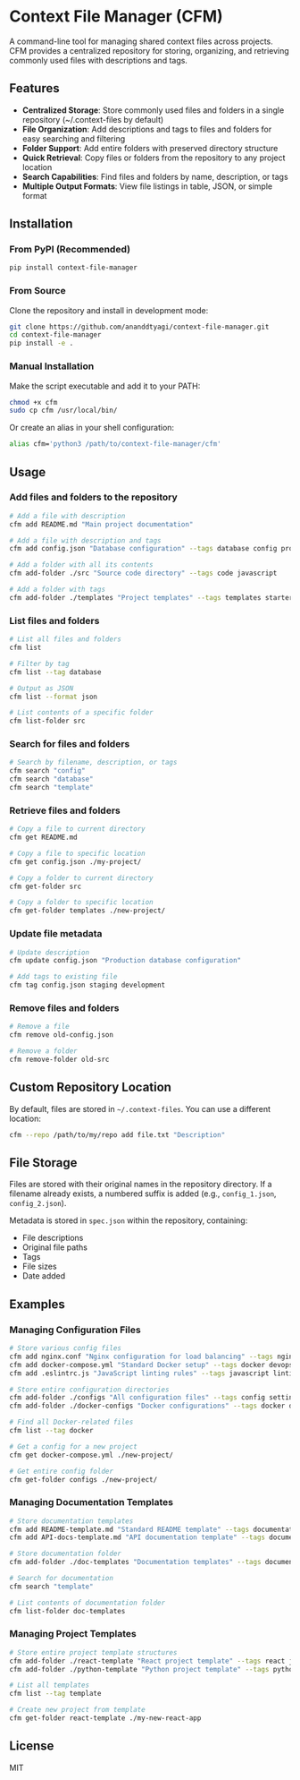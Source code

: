# Context File Manager (CFM)

A command-line tool for managing shared context files across projects. CFM provides a centralized repository for storing, organizing, and retrieving commonly used files with descriptions and tags.

## Features

- **Centralized Storage**: Store commonly used files and folders in a single repository (~/.context-files by default)
- **File Organization**: Add descriptions and tags to files and folders for easy searching and filtering
- **Folder Support**: Add entire folders with preserved directory structure
- **Quick Retrieval**: Copy files or folders from the repository to any project location
- **Search Capabilities**: Find files and folders by name, description, or tags
- **Multiple Output Formats**: View file listings in table, JSON, or simple format

## Installation

### From PyPI (Recommended)

```bash
pip install context-file-manager
```

### From Source

Clone the repository and install in development mode:

```bash
git clone https://github.com/ananddtyagi/context-file-manager.git
cd context-file-manager
pip install -e .
```

### Manual Installation

Make the script executable and add it to your PATH:

```bash
chmod +x cfm
sudo cp cfm /usr/local/bin/
```

Or create an alias in your shell configuration:

```bash
alias cfm='python3 /path/to/context-file-manager/cfm'
```

## Usage

### Add files and folders to the repository

```bash
# Add a file with description
cfm add README.md "Main project documentation"

# Add a file with description and tags
cfm add config.json "Database configuration" --tags database config production

# Add a folder with all its contents
cfm add-folder ./src "Source code directory" --tags code javascript

# Add a folder with tags
cfm add-folder ./templates "Project templates" --tags templates starter
```

### List files and folders

```bash
# List all files and folders
cfm list

# Filter by tag
cfm list --tag database

# Output as JSON
cfm list --format json

# List contents of a specific folder
cfm list-folder src
```

### Search for files and folders

```bash
# Search by filename, description, or tags
cfm search "config"
cfm search "database"
cfm search "template"
```

### Retrieve files and folders

```bash
# Copy a file to current directory
cfm get README.md

# Copy a file to specific location
cfm get config.json ./my-project/

# Copy a folder to current directory
cfm get-folder src

# Copy a folder to specific location
cfm get-folder templates ./new-project/
```

### Update file metadata

```bash
# Update description
cfm update config.json "Production database configuration"

# Add tags to existing file
cfm tag config.json staging development
```

### Remove files and folders

```bash
# Remove a file
cfm remove old-config.json

# Remove a folder
cfm remove-folder old-src
```

## Custom Repository Location

By default, files are stored in `~/.context-files`. You can use a different location:

```bash
cfm --repo /path/to/my/repo add file.txt "Description"
```

## File Storage

Files are stored with their original names in the repository directory. If a filename already exists, a numbered suffix is added (e.g., `config_1.json`, `config_2.json`).

Metadata is stored in `spec.json` within the repository, containing:
- File descriptions
- Original file paths
- Tags
- File sizes
- Date added

## Examples

### Managing Configuration Files

```bash
# Store various config files
cfm add nginx.conf "Nginx configuration for load balancing" --tags nginx webserver
cfm add docker-compose.yml "Standard Docker setup" --tags docker devops
cfm add .eslintrc.js "JavaScript linting rules" --tags javascript linting

# Store entire configuration directories
cfm add-folder ./configs "All configuration files" --tags config settings
cfm add-folder ./docker-configs "Docker configurations" --tags docker devops

# Find all Docker-related files
cfm list --tag docker

# Get a config for a new project
cfm get docker-compose.yml ./new-project/

# Get entire config folder
cfm get-folder configs ./new-project/
```

### Managing Documentation Templates

```bash
# Store documentation templates
cfm add README-template.md "Standard README template" --tags documentation template
cfm add API-docs-template.md "API documentation template" --tags documentation api

# Store documentation folder
cfm add-folder ./doc-templates "Documentation templates" --tags documentation templates

# Search for documentation
cfm search "template"

# List contents of documentation folder
cfm list-folder doc-templates
```

### Managing Project Templates

```bash
# Store entire project template structures
cfm add-folder ./react-template "React project template" --tags react javascript template
cfm add-folder ./python-template "Python project template" --tags python template

# List all templates
cfm list --tag template

# Create new project from template
cfm get-folder react-template ./my-new-react-app
```

## License

MIT